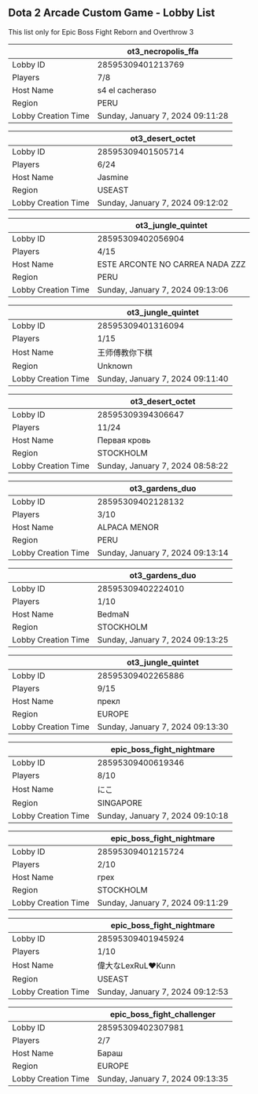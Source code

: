 ## Dota 2 Arcade Custom Game - Lobby List

This list only for Epic Boss Fight Reborn and Overthrow 3

|  | ot3_necropolis_ffa |
| ------ | ------ |
| Lobby ID | 28595309401213769 |
| Players | 7/8 |
| Host Name | s4 el cacheraso |
| Region | PERU |
| Lobby Creation Time | Sunday, January 7, 2024 09:11:28 |


|  | ot3_desert_octet |
| ------ | ------ |
| Lobby ID | 28595309401505714 |
| Players | 6/24 |
| Host Name | Jasmine |
| Region | USEAST |
| Lobby Creation Time | Sunday, January 7, 2024 09:12:02 |


|  | ot3_jungle_quintet |
| ------ | ------ |
| Lobby ID | 28595309402056904 |
| Players | 4/15 |
| Host Name | ESTE ARCONTE NO CARREA NADA ZZZ |
| Region | PERU |
| Lobby Creation Time | Sunday, January 7, 2024 09:13:06 |


|  | ot3_jungle_quintet |
| ------ | ------ |
| Lobby ID | 28595309401316094 |
| Players | 1/15 |
| Host Name | 王师傅教你下棋 |
| Region | Unknown |
| Lobby Creation Time | Sunday, January 7, 2024 09:11:40 |


|  | ot3_desert_octet |
| ------ | ------ |
| Lobby ID | 28595309394306647 |
| Players | 11/24 |
| Host Name | Первая кровь |
| Region | STOCKHOLM |
| Lobby Creation Time | Sunday, January 7, 2024 08:58:22 |


|  | ot3_gardens_duo |
| ------ | ------ |
| Lobby ID | 28595309402128132 |
| Players | 3/10 |
| Host Name | ALPACA MENOR |
| Region | PERU |
| Lobby Creation Time | Sunday, January 7, 2024 09:13:14 |


|  | ot3_gardens_duo |
| ------ | ------ |
| Lobby ID | 28595309402224010 |
| Players | 1/10 |
| Host Name | BedmaN |
| Region | STOCKHOLM |
| Lobby Creation Time | Sunday, January 7, 2024 09:13:25 |


|  | ot3_jungle_quintet |
| ------ | ------ |
| Lobby ID | 28595309402265886 |
| Players | 9/15 |
| Host Name | прекл |
| Region | EUROPE |
| Lobby Creation Time | Sunday, January 7, 2024 09:13:30 |


|  | epic_boss_fight_nightmare |
| ------ | ------ |
| Lobby ID | 28595309400619346 |
| Players | 8/10 |
| Host Name | にこ |
| Region | SINGAPORE |
| Lobby Creation Time | Sunday, January 7, 2024 09:10:18 |


|  | epic_boss_fight_nightmare |
| ------ | ------ |
| Lobby ID | 28595309401215724 |
| Players | 2/10 |
| Host Name | грех |
| Region | STOCKHOLM |
| Lobby Creation Time | Sunday, January 7, 2024 09:11:29 |


|  | epic_boss_fight_nightmare |
| ------ | ------ |
| Lobby ID | 28595309401945924 |
| Players | 1/10 |
| Host Name | 偉大なLexRuL♥Kunn |
| Region | USEAST |
| Lobby Creation Time | Sunday, January 7, 2024 09:12:53 |


|  | epic_boss_fight_challenger |
| ------ | ------ |
| Lobby ID | 28595309402307981 |
| Players | 2/7 |
| Host Name | Бараш |
| Region | EUROPE |
| Lobby Creation Time | Sunday, January 7, 2024 09:13:35 |


